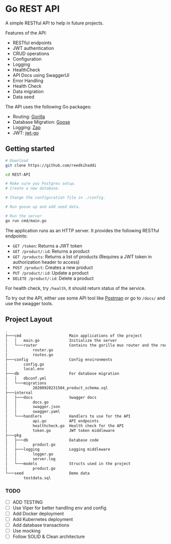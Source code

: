 # Go REST API

A simple RESTful API to help in future projects. 

Features of the API: 

* RESTful endpoints
* JWT authentication
* CRUD operations
* Configuration
* Logging 
* HealthCheck
* API Docs using SwaggerUI
* Error Handling
* Health Check
* Data migration
* Data seed

The API uses the following Go packages:

* Routing: [Gorilla](https://github.com/gorilla/mux)
* Database Migration: [Goose](https://bitbucket.org/liamstask/goose/src)
* Logging: [Zap](https://github.com/uber-go/zap)
* JWT: [jwt-go](https://github.com/dgrijalva/jwt-go)

## Getting started

```bash
# Download
git clone https://github.com/reedkihaddi

cd REST-API

# Make sure you Postgres setup.
# Create a new database.

# Change the configuration file in ./config.

# Run goose up and add seed data.

# Run the server 
go run cmd/main.go
```

The application runs as an HTTP server. It provides the following RESTful endpoints:

* `GET /token`: Returns a JWT token
* `GET /product/:id`: Returns a product
* `GET /products`: Returns a list of products (Requires a JWT token in authorization header to access)
* `POST /product`: Creates a new product
* `PUT /product/:id`: Update a product
* `DELETE /product/:id`: Delete a product

For health check, try `/health`, it should return status of the service.

To try out the API, either use some API tool like [Postman](https://www.getpostman.com/) or go to `/docs/` and use the swagger tools.

## Project Layout

```bash
.
├───cmd                     Main applications of the project
│   │   main.go             Initialize the server                            
│   └───router              Contains the gorilla mux router and the routes
│           router.go
│           routes.go
├───config                  Config environments
│       config.go           
│       local.env       
├───db                      For database migration
│   │   dbconf.yml
│   └───migrations
│           20200920231504_product_schema.sql
├───internal                
│   ├───docs                Swagger docs
│   │       docs.go
│   │       swagger.json
│   │       swagger.yaml
│   └───handlers            Handlers to use for the API
│           api.go          API endpoints
│           healthcheck.go  Health check for the API
│           token.go        JWT token middleware
├───pkg                     
│   ├───db                  Database code
│   │       product.go
│   ├───logging             Logging middleware
│   │       logger.go
│   │       server.log
│   └───models              Structs used in the project
│           product.go
└───seed                    Demo data
        testdata.sql
```

### TODO

- [ ] ADD TESTING
- [ ] Use Viper for better handling env and config
- [ ] Add Docker deployment
- [ ] Add Kubernetes deployment
- [ ] Add database transactions
- [ ] Use mocking
- [ ] Follow SOLID & Clean architecture